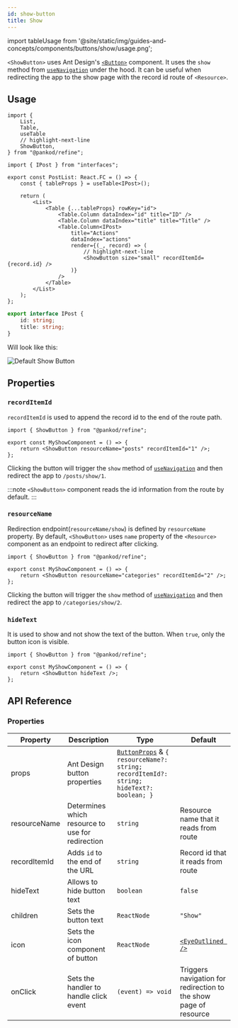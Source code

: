 ```yaml
---
id: show-button
title: Show
---
```


import tableUsage from '@site/static/img/guides-and-concepts/components/buttons/show/usage.png';

`<ShowButton>` uses Ant Design's [`<Button>`](https://ant.design/components/button/) component. It uses the `show` method from [`useNavigation`](/api-references/hooks/navigation/useNavigation.md) under the hood. It can be useful when redirecting the app to the show page with the record id route of `<Resource>`.

## Usage

```tsx
import {
    List,
    Table,
    useTable
    // highlight-next-line
    ShowButton,
} from "@pankod/refine";

import { IPost } from "interfaces";

export const PostList: React.FC = () => {
    const { tableProps } = useTable<IPost>();

    return (
        <List>
            <Table {...tableProps} rowKey="id">
                <Table.Column dataIndex="id" title="ID" />
                <Table.Column dataIndex="title" title="Title" />
                <Table.Column<IPost>
                    title="Actions"
                    dataIndex="actions"
                    render={(_, record) => (
                        // highlight-next-line
                        <ShowButton size="small" recordItemId={record.id} />
                    )}
                />
            </Table>
        </List>
    );
};
```

```ts
export interface IPost {
    id: string;
    title: string;
}
```

Will look like this:

<div>
    <img src={tableUsage} alt="Default Show Button" />
</div>

## Properties

### `recordItemId`

`recordItemId` is used to append the record id to the end of the route path.

```tsx
import { ShowButton } from "@pankod/refine";

export const MyShowComponent = () => {
    return <ShowButton resourceName="posts" recordItemId="1" />;
};
```

Clicking the button will trigger the `show` method of [`useNavigation`](/api-references/hooks/navigation/useNavigation.md) and then redirect the app to `/posts/show/1`.

:::note
`<ShowButton>` component reads the id information from the route by default.
:::

### `resourceName`

Redirection endpoint(`resourceName/show`) is defined by `resourceName` property. By default, `<ShowButton>` uses `name` property of the `<Resource>` component as an endpoint to redirect after clicking.

```tsx
import { ShowButton } from "@pankod/refine";

export const MyShowComponent = () => {
    return <ShowButton resourceName="categories" recordItemId="2" />;
};
```

Clicking the button will trigger the `show` method of [`useNavigation`](/api-references/hooks/navigation/useNavigation.md) and then redirect the app to `/categories/show/2`.

### `hideText`

It is used to show and not show the text of the button. When `true`, only the button icon is visible.

```tsx
import { ShowButton } from "@pankod/refine";

export const MyShowComponent = () => {
    return <ShowButton hideText />;
};
```

## API Reference

### Properties

| Property     | Description                                      | Type                                                                                                                                | Default                                                          |
| ------------ | ------------------------------------------------ | ----------------------------------------------------------------------------------------------------------------------------------- | ---------------------------------------------------------------- |
| props        | Ant Design button properties                     | [`ButtonProps`](https://ant.design/components/button/#API) & `{ resourceName?: string; recordItemId?: string; hideText?: boolean; }` |                                                                  |
| resourceName | Determines which resource to use for redirection | `string`                                                                                                                            | Resource name that it reads from route                           |
| recordItemId | Adds `id` to the end of the URL                  | `string`                                                                                                                            | Record id that it reads from route                               |
| hideText     | Allows to hide button text                       | `boolean`                                                                                                                           | `false`                                                          |
| children     | Sets the button text                             | `ReactNode`                                                                                                                         | `"Show"`                                                         |
| icon         | Sets the icon component of button                | `ReactNode`                                                                                                                         | [`<EyeOutlined />`](https://ant.design/components/icon/)         |
| onClick      | Sets the handler to handle click event           | `(event) => void`                                                                                                                   | Triggers navigation for redirection to the show page of resource |
